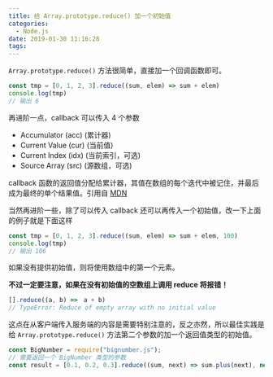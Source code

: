 ```yaml
---
title: 给 Array.prototype.reduce() 加一个初始值
categories:
  - Node.js
date: 2019-01-30 11:16:28
tags:
---
```


`Array.prototype.reduce()` 方法很简单，直接加一个回调函数即可。

```js
const tmp = [0, 1, 2, 3].reduce((sum, elem) => sum + elem)
console.log(tmp)
// 输出 6
```

再进阶一点，callback 可以传入 4 个参数

- Accumulator (acc) (累计器)
- Current Value (cur) (当前值)
- Current Index (idx) (当前索引，可选)
- Source Array (src) (源数组，可选)

callback 函数的返回值分配给累计器，其值在数组的每个迭代中被记住，并最后成为最终的单个结果值。引用自 [MDN](https://developer.mozilla.org/zh-CN/docs/Web/JavaScript/Reference/Global_Objects/Array/Reduce)

当然再进阶一些，除了可以传入 callback 还可以再传入一个初始值，改一下上面的例子就是下面这样

```js
const tmp = [0, 1, 2, 3].reduce((sum, elem) => sum + elem, 100)
console.log(tmp)
// 输出 106
```
如果没有提供初始值，则将使用数组中的第一个元素。

**不过一定要注意，如果在没有初始值的空数组上调用 reduce 将报错！**

```js
[].reduce((a, b) =>　a + b)
// TypeError: Reduce of empty array with no initial value
```

这点在从客户端传入服务端的内容是需要特别注意的，反之亦然，所以最佳实践是给 `Array.prototype.reduce()` 方法第二个参数的加一个返回值类型的初始值。

```js
const BigNumber = require("bignumber.js");
// 需要返回一个 BigNumber 类型的参数
const result = [0.1, 0.2, 0.3].reduce((sum, next) => sum.plus(next), new BigNumber(0));
```
